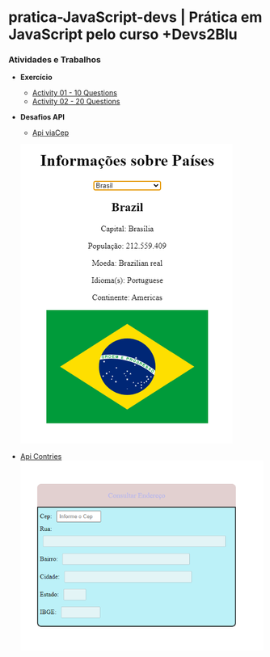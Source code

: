 # pratica-JavaScript-devs | Prática em JavaScript pelo curso +Devs2Blu

### Atividades e Trabalhos

* **Exercício**
    * [Activity 01 - 10 Questions](https://github.com/eliezerdasilva/pratica-JavaScript-devs/tree/master/Activity)
    * [Activity 02 - 20 Questions](https://github.com/eliezerdasilva/pratica-JavaScript-devs/tree/master/Activity2)
* **Desafios API**
    * [Api viaCep ](https://github.com/eliezerdasilva/pratica-JavaScript-devs/tree/master/desafioCep) 


    ![](image/desafio.html%20-%20pratica-JavaScript-devs%20-%20Visual%20Studio%20Code%2008_09_2023%2014_19_38.png)
* [Api Contries](https://github.com/eliezerdasilva/pratica-JavaScript-devs/tree/master/desafioPaises)
    ![](image/desafio.html%20-%20pratica-JavaScript-devs%20-%20Visual%20Studio%20Code%2008_09_2023%2014_16_45.png)
    
    

    